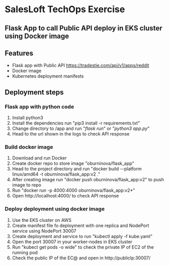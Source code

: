 # SalesLoft TechOps Exercise

## Flask App to call Public API deploy in EKS cluster using Docker image

## Features
- Flask app with Public API https://tradestie.com/api/v1/apps/reddit
- Docker image
- Kubernetes deployment manifests 

## Deployment steps
### Flask app with python code 
1. Install python3
2. Install the dependencies run "pip3 install -r requirements.txt"
3. Change directory to /app and run "*flask run*" or "*python3 app.py*" 
4. Head to the url shown in the logs to check API response 


### Build docker image
1. Download and run Docker 
2. Create docker repo to store image "oburninova/flask_app"
3. Head to the project directory and run "docker build --platform linux/amd64 -t oburninova/flask_app:v2 ."
4. After creating image run "docker push oburninova/flask_app:v2" to push image to repo
5. Run "docker run -p 4000:4000 oburninova/flask_app:v2*"
6. Open http://localhost:4000/ to check API response 

### Deploy deployment using docker image
1. Use the EKS cluster on AWS
2. Create manifest file fo deployment with one replica and NodePort service using NodePort 30007
3. Create deployment and service to run "kubectl apply -f kube.yaml" 
4. Open the port 30007 in your worker-nodes in EKS cluster 
5. Run "kubect get pods -o wide" to check the private IP of EC2 of the running pod
6. Check the public IP of the EC@ and open in http://publicIp:30007/
